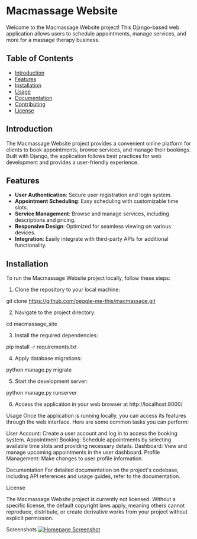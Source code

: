 # Macmassage Website

Welcome to the Macmassage Website project! This Django-based web application allows users to schedule appointments, manage services, and more for a massage therapy business.

## Table of Contents

- [Introduction](#introduction)
- [Features](#features)
- [Installation](#installation)
- [Usage](#usage)
- [Documentation](#documentation)
- [Contributing](#contributing)
- [License](#license)

## Introduction

The Macmassage Website project provides a convenient online platform for clients to book appointments, browse services, and manage their bookings. Built with Django, the application follows best practices for web development and provides a user-friendly experience.

## Features

- **User Authentication**: Secure user registration and login system.
- **Appointment Scheduling**: Easy scheduling with customizable time slots.
- **Service Management**: Browse and manage services, including descriptions and pricing.
- **Responsive Design**: Optimized for seamless viewing on various devices.
- **Integration**: Easily integrate with third-party APIs for additional functionality.

## Installation

To run the Macmassage Website project locally, follow these steps:

1. Clone the repository to your local machine:

  git clone https://github.com/peggle-me-this/macmassage.git

2. Navigate to the project directory:

  cd macmassage_site

3. Install the required dependencies:

  pip install -r requirements.txt

4. Apply database migrations:

  python manage.py migrate

5. Start the development server:

  python manage.py runserver

6. Access the application in your web browser at http://localhost:8000/

Usage
Once the application is running locally, you can access its features through the web interface. Here are some common tasks you can perform:

User Account: Create a user account and log in to access the booking system.
Appointment Booking: Schedule appointments by selecting available time slots and providing necessary details.
Dashboard: View and manage upcoming appointments in the user dashboard.
Profile Management: Make changes to user profile information.

Documentation
For detailed documentation on the project's codebase, including API references and usage guides, refer to the documentation.

License

The Macmassage Website project is currently not licensed. Without a specific license, the default copyright laws apply, 
meaning others cannot reproduce, distribute, or create derivative works from your project without explicit permission.

Screenshots
[![Homepage Screenshot](screenshots/homepage.png)](http://example.com)

